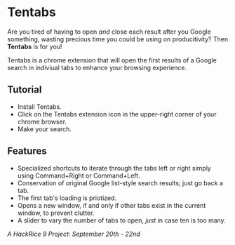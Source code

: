 # Tentabs
Are you tired of having to open _and_ close each result after you Google something, wasting precious time you could be using on producitivity? Then __Tentabs__ is for you!

Tentabs is a chrome extension that will open the first results of a Google search in indiviual tabs to enhance your browsing experience.

## Tutorial

- Install Tentabs.
- Click on the Tentabs extension icon in the upper-right corner of your chrome browser.
- Make your search.

## Features
- Specialized shortcuts to iterate through the tabs left or right simply using Command+Right or Command+Left.
- Conservation of original Google list-style search results; just go back a tab.
- The first tab's loading is priotized.
- Opens a new window, if and only if other tabs exist in the current window, to prevent clutter.
- A slider to vary the number of tabs to open, _just_ in case ten is too many.


_A HackRice 9 Project: September 20th - 22nd_
